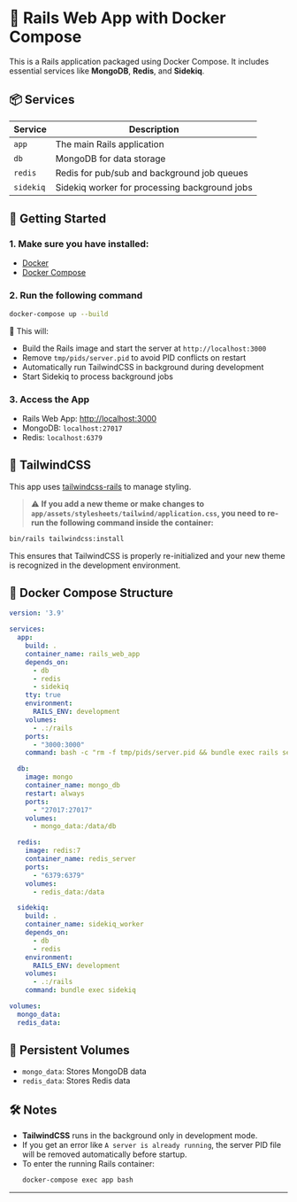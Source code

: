 # 🚀 Rails Web App with Docker Compose

This is a Rails application packaged using Docker Compose. It includes essential services like **MongoDB**, **Redis**, and **Sidekiq**.

## 📦 Services

| Service   | Description                                      |
|-----------|--------------------------------------------------|
| `app`     | The main Rails application                       |
| `db`      | MongoDB for data storage                         |
| `redis`   | Redis for pub/sub and background job queues      |
| `sidekiq` | Sidekiq worker for processing background jobs    |

## 🐳 Getting Started

### 1. Make sure you have installed:
- [Docker](https://www.docker.com/)
- [Docker Compose](https://docs.docker.com/compose/)

### 2. Run the following command

```bash
docker-compose up --build
```

📌 This will:
- Build the Rails image and start the server at `http://localhost:3000`
- Remove `tmp/pids/server.pid` to avoid PID conflicts on restart
- Automatically run TailwindCSS in background during development
- Start Sidekiq to process background jobs

### 3. Access the App

- Rails Web App: [http://localhost:3000](http://localhost:3000)
- MongoDB: `localhost:27017`
- Redis: `localhost:6379`

## 🎨 TailwindCSS

This app uses [tailwindcss-rails](https://github.com/rails/tailwindcss-rails) to manage styling.

> ⚠️ **If you add a new theme or make changes to `app/assets/stylesheets/tailwind/application.css`, you need to re-run the following command inside the container:**

```bash
bin/rails tailwindcss:install
```

This ensures that TailwindCSS is properly re-initialized and your new theme is recognized in the development environment.

## 🧠 Docker Compose Structure

```yaml
version: '3.9'

services:
  app:
    build: .
    container_name: rails_web_app
    depends_on:
      - db
      - redis
      - sidekiq
    tty: true
    environment:
      RAILS_ENV: development
    volumes:
      - .:/rails
    ports:
      - "3000:3000"
    command: bash -c "rm -f tmp/pids/server.pid && bundle exec rails server -b 0.0.0.0"

  db:
    image: mongo
    container_name: mongo_db
    restart: always
    ports:
      - "27017:27017"
    volumes:
      - mongo_data:/data/db

  redis:
    image: redis:7
    container_name: redis_server
    ports:
      - "6379:6379"
    volumes:
      - redis_data:/data

  sidekiq:
    build: .
    container_name: sidekiq_worker
    depends_on:
      - db
      - redis
    environment:
      RAILS_ENV: development
    volumes:
      - .:/rails
    command: bundle exec sidekiq

volumes:
  mongo_data:
  redis_data:
```

## 📁 Persistent Volumes

- `mongo_data`: Stores MongoDB data
- `redis_data`: Stores Redis data

## 🛠️ Notes

- **TailwindCSS** runs in the background only in development mode.
- If you get an error like `A server is already running`, the server PID file will be removed automatically before startup.
- To enter the running Rails container:
  ```bash
  docker-compose exec app bash
  ```

---
